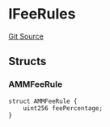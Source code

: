 # IFeeRules
[Git Source](https://github.com/thrackle-io/tron/blob/924e2b2b2b0ddb0088202a57363e91b424c36686/src/protocol/economic/ruleProcessor/RuleDataInterfaces.sol)


## Structs
### AMMFeeRule

```solidity
struct AMMFeeRule {
    uint256 feePercentage;
}
```

